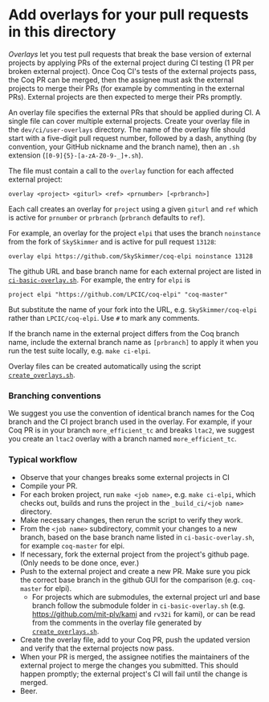 # Add overlays for your pull requests in this directory

_Overlays_ let you test pull requests that break the base version of
external projects by applying PRs of the external project during CI
testing (1 PR per broken external project).  Once Coq CI's tests of the
external projects pass, the Coq PR can be merged, then the assignee must
ask the external projects to merge their PRs (for example by commenting
in the external PRs).  External projects are then expected to merge their
PRs promptly.

An overlay file specifies the external PRs that should be applied during CI.
A single file can cover multiple external projects.  Create your
overlay file in the `dev/ci/user-overlays` directory.
The name of the overlay file should start with a five-digit pull request
number, followed by a dash, anything (by convention, your GitHub nickname
and the branch name), then an `.sh` extension (`[0-9]{5}-[a-zA-Z0-9-_]+.sh`).

The file must contain a call to the `overlay` function for each
affected external project:
```
overlay <project> <giturl> <ref> <prnumber> [<prbranch>]
```
Each call creates an overlay for `project` using a given `giturl` and
`ref` which is active for `prnumber` or `prbranch` (`prbranch` defaults
to `ref`).

For example, an overlay for the project `elpi` that uses the branch `noinstance`
from the fork of `SkySkimmer` and is active for pull request `13128`:
```
overlay elpi https://github.com/SkySkimmer/coq-elpi noinstance 13128
```

The github URL and base branch name for each external project are listed in
[`ci-basic-overlay.sh`](../ci-basic-overlay.sh).  For example, the entry for
`elpi` is
```
project elpi "https://github.com/LPCIC/coq-elpi" "coq-master"
```
But substitute the name of your fork into the URL, e.g. `SkySkimmer/coq-elpi`
rather than `LPCIC/coq-elpi`.  Use `#` to mark any comments.

If the branch name in the external project differs from the Coq branch name,
include the external branch name as `[prbranch]` to apply it when you run
the test suite locally, e.g. `make ci-elpi`.

Overlay files can be created automatically using the script
[`create_overlays.sh`](../../tools/create_overlays.sh).

### Branching conventions

We suggest you use the convention of identical branch names for the
Coq branch and the CI project branch used in the overlay. For example,
if your Coq PR is in your branch `more_efficient_tc` and
breaks `ltac2`, we suggest you create an `ltac2` overlay with a branch
named `more_efficient_tc`.

### Typical workflow

- Observe that your changes breaks some external projects in CI
- Compile your PR.
- For each broken project, run `make <job name>`, e.g. `make ci-elpi`,
  which checks out, builds and runs the project in the
  `_build_ci/<job name>` directory.
- Make necessary changes, then rerun the script to verify they work.
- From the `<job name>` subdirectory, commit your changes to a new
  branch, based on the base branch name listed in `ci-basic-overlay.sh`,
  for example `coq-master` for elpi.
- If necessary, fork the external project from the project's github page.
  (Only needs to be done once, ever.)
- Push to the external project and create a new PR.  Make sure you pick
  the correct base branch in the github GUI for the comparison
  (e.g. `coq-master` for elpi).
  - For projects which are submodules, the external project url and
    base branch follow the submodule folder in `ci-basic-overlay.sh`
    (e.g. https://github.com/mit-plv/kami and `rv32i` for kami), or
    can be read from the comments in the overlay file generated by
    [`create_overlays.sh`](../../tools/create_overlays.sh).
- Create the overlay file, add to your Coq PR, push the updated version and
  verify that the external projects now pass.
- When your PR is merged, the assignee notifies the maintainers of the
  external project to merge the changes you submitted.  This should happen
  promptly; the external project's CI will fail until the change is merged.
- Beer.
